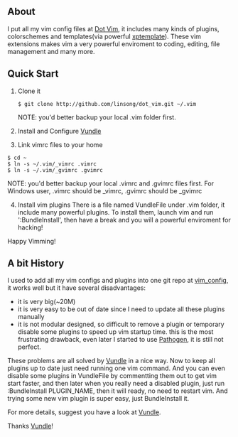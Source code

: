 ## About 

I put all my vim config files at [Dot Vim], it includes many kinds of plugins, colorschemes and templates(via powerful [xptemplate]). These vim extensions makes vim a very powerful enviroment to coding, editing, file management and many more. 

## Quick Start

1. Clone it 
   ```
   $ git clone http://github.com/linsong/dot_vim.git ~/.vim
   ```
   NOTE: you'd better backup your local .vim folder first. 

2. Install and Configure [Vundle]
3. Link vimrc files to your home 
  ```
  $ cd ~
  $ ln -s ~/.vim/_vimrc .vimrc 
  $ ln -s ~/.vim/_gvimrc .gvimrc
  ```
  NOTE: you'd better backup your local .vimrc and .gvimrc files first. 
  For Windows user, .vimrc should be _vimrc, .gvimrc should be _gvimrc

4. Install vim plugins 
   There is a file named VundleFile under .vim folder, it include many powerful plugins. To install them, launch vim and run ':BundleInstall', then have a break and you will a powerful enviroment for hacking! 

Happy Vimming!

## A bit History 
I used to add all my vim configs and plugins into one git repo at [vim_config], it works well but it have several disadvantages:

* it is very big(~20M)
* it is very easy to be out of date since I need to update all these plugins manually 
* it is not modular designed, so difficult to remove a plugin or temporary disable some plugins to speed up vim startup time. this is the most frustrating drawback, even later I started to use [Pathogen], it is still not perfect.

These problems are all solved by [Vundle] in a nice way. Now to keep all plugins up to date just need running one vim command. And you can even disable some plugins in VundleFile by commentting them out to get vim start faster, and then later when you really need a disabled plugin, just run :BundleInstall PLUGIN_NAME, then it will ready, no need to restart vim. And trying some new vim plugin is super easy, just BundleInstall it. 

For more details, suggest you have a look at [Vundle]. 

Thanks [Vundle]!

[Dot Vim]:https://github.com/linsong/dot_vim
[Vundle]:http://github.com/gmarik/vundle
[xptemplate]:https://github.com/drmingdrmer/xptemplate
[vim_config]:https://github.com/linsong/vim-config
[Pathogen]:http://github.com/tpope/vim-pathogen/
